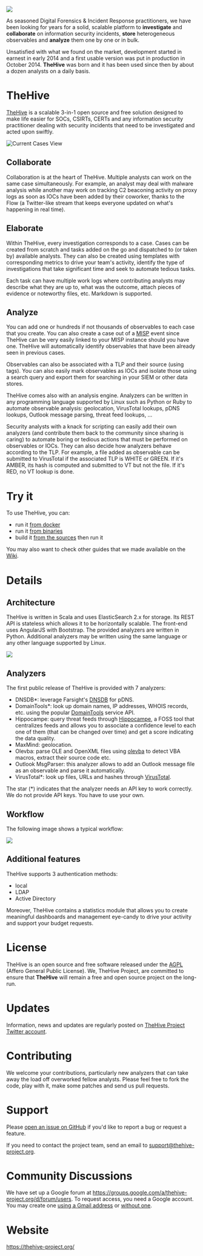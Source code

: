 ![](images/thehive-logo.png)

As seasoned Digital Forensics & Incident Response practitioners, we have been looking for years for a solid, scalable platform to **investigate** and **collaborate** on information security incidents, **store** heterogeneous observables and **analyze** them one by one or in bulk.

Unsatisfied with what we found on the market, development started in earnest in early 2014 and a first usable version was put in production in October 2014. **TheHive** was born and it has been used since then by about a dozen analysts on a daily basis.

# TheHive
[TheHive](https://thehive-project.org/) is a scalable 3-in-1 open source and free solution designed to make life easier for SOCs, CSIRTs, CERTs and any information security practitioner dealing with security incidents that need to be investigated and acted upon swiftly.

![Current Cases View](images/Current_cases.png)

## Collaborate
Collaboration is at the heart of TheHive. Multiple analysts can work on the same case simultaneously. For example, an analyst may deal with malware analysis while another may work on tracking C2 beaconing activity on proxy logs as soon as IOCs have been added by their coworker, thanks to the Flow (a Twitter-like stream that keeps everyone updated on what's happening in real time).

## Elaborate
Within TheHive, every investigation corresponds to a case. Cases can be created from scratch and tasks added on the go and dispatched to (or taken by) available analysts. They can also be created using templates with corresponding metrics to drive your team's activity, identify the type of investigations that take significant time and seek to automate tedious tasks.

Each task can have multiple work logs where contributing analysts may describe what they are up to, what was the outcome, attach pieces of evidence or noteworthy files, etc. Markdown is supported.

## Analyze
You can add one or hundreds if not thousands of observables to each case that you create. You can also create a case out of a [MISP](http://www.misp-project.org/) event since TheHive can be very easily linked to your MISP instance should you have one. TheHive will automatically identify observables that have been already seen in previous cases.

Observables can also be associated with a TLP and their source (using tags). You can also easily mark observables as IOCs and isolate those using a search query and export them for searching in your SIEM or other data stores.

TheHive comes also with an analysis engine. Analyzers can be written in any programming language supported by Linux such as Python or Ruby to automate observable analysis: geolocation, VirusTotal lookups, pDNS lookups, Outlook message parsing, threat feed lookups, ...

Security analysts with a knack for scripting can easily add their own analyzers (and contribute them back to the community since sharing is caring) to automate boring or tedious actions that must be performed on observables or IOCs. They can also decide how analyzers behave according to the TLP. For example, a file added as observable can be submitted to VirusTotal if the associated TLP is WHITE or GREEN. If it's AMBER, its hash is computed and submitted to VT but not the file. If it's RED, no VT lookup is done.

# Try it
To use TheHive, you can:
+ run it [from docker](../../wiki/Docker-guide)
+ run it [from binaries](../../wiki/Installation-guide)
+ build it [from the sources](../../wiki/Build-Guide) then run it

You may also want to check other guides that we made available on the [Wiki](../../wiki).

# Details
## Architecture
TheHive is written in Scala and uses ElasticSearch 2.x for storage. Its REST API is stateless which allows it to be horizontally scalable. The front-end uses AngularJS with Bootstrap. The provided analyzers are written in Python. Additional analyzers may be written using the same language or any other language supported by Linux.

![](images/Architecture.png)

## Analyzers
The first public release of TheHive is provided with 7 analyzers:
+ DNSDB*: leverage Farsight's [DNSDB](https://www.dnsdb.info/) for pDNS.
+ DomainTools*: look up domain names, IP addresses, WHOIS records, etc. using the popular [DomainTools](http://domaintools.com/) service API.
+ Hippocampe: query threat feeds through [Hippocampe](https://github.com/CERT-BDF/Hippocampe), a FOSS tool that centralizes feeds and allows you to associate a confidence level to each one of them (that can be changed over time) and get a score indicating the data quality.
+ MaxMind: geolocation.
+ Olevba: parse OLE and OpenXML files using [olevba](http://www.decalage.info/python/olevba) to detect VBA macros, extract their source code etc.
+ Outlook MsgParser: this analyzer allows to add an Outlook message file as an observable and parse it automatically.
+ VirusTotal*: look up files, URLs and hashes through [VirusTotal](https://www.virustotal.com/).

The star (*) indicates that the analyzer needs an API key to work correctly. We do not provide API keys. You have to use your own.

## Workflow
The following image shows a typical workflow:

![](images/Workflow.png)

## Additional features
TheHive supports 3 authentication methods:
+ local
+ LDAP
+ Active Directory

Moreover, TheHive contains a statistics module that allows you to create meaningful dashboards and management eye-candy to drive your activity and support your budget requests.

# License
TheHive is an open source and free software released under the [AGPL](https://github.com/CERT-BDF/TheHive/blob/master/LICENSE) (Affero General Public License). We, TheHive Project, are committed to ensure that **TheHive** will remain a free and open source project on the long-run.

# Updates
Information, news and updates are regularly posted on [TheHive Project Twitter account](https://twitter.com/thehive_project).

# Contributing
We welcome your contributions, particularly new analyzers that can take away the load off overworked fellow analysts. Please feel free to fork the code, play with it, make some patches and send us pull requests.

# Support
Please [open an issue on GitHub](https://github.com/CERT-BDF/TheHive/issues) if you'd like to report a bug or request a feature.

If you need to contact the project team, send an email to <support@thehive-project.org>.

# Community Discussions
We have set up a Google forum at <https://groups.google.com/a/thehive-project.org/d/forum/users>. To request access, you need a Google account. You may create one [using a Gmail address](https://accounts.google.com/SignUp?hl=en) or [without one](https://accounts.google.com/SignUpWithoutGmail?hl=en).

# Website
<https://thehive-project.org/>
